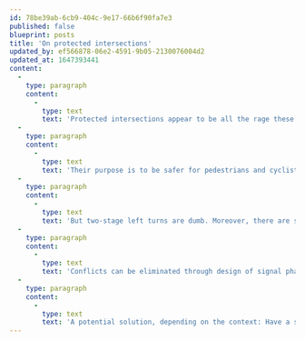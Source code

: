 ```yaml
---
id: 78be39ab-6cb9-404c-9e17-66b6f90fa7e3
published: false
blueprint: posts
title: 'On protected intersections'
updated_by: ef566878-06e2-4591-9b05-2130076004d2
updated_at: 1647393441
content:
  -
    type: paragraph
    content:
      -
        type: text
        text: 'Protected intersections appear to be all the rage these days among Canadian municipalities. Ottawa – my current city of residence – released some guidelines about them a few months ago.'
  -
    type: paragraph
    content:
      -
        type: text
        text: 'Their purpose is to be safer for pedestrians and cyclists. They are indeed safer than regular intersections, because of a few features: Setback of crosswalk and crossride from roadway; Refuge for cyclists at corners so that they can make two-stage left turns; Something else.'
  -
    type: paragraph
    content:
      -
        type: text
        text: 'But two-stage left turns are dumb. Moreover, there are still conflicts with right-turning and left-turning motor vehicles with pedestrians and cyclists going straight. And for a cyclist to turn left, you have to go straight twice – twice the delay and twice the potential for conflicts with motor vehicles!'
  -
    type: paragraph
    content:
      -
        type: text
        text: 'Conflicts can be eliminated through design of signal phases. You can have for example protected left turn and protected right turn phases. That''s the best way. But you still have the two stage left turn nonsense problem. Which is actually a problem for pedestrians too, but less so because all sidewalks are two-way.'
  -
    type: paragraph
    content:
      -
        type: text
        text: 'A potential solution, depending on the context: Have a signal phase for all-way bicycle traffic. And one for all-way-pedestrian traffic.'
---
```

